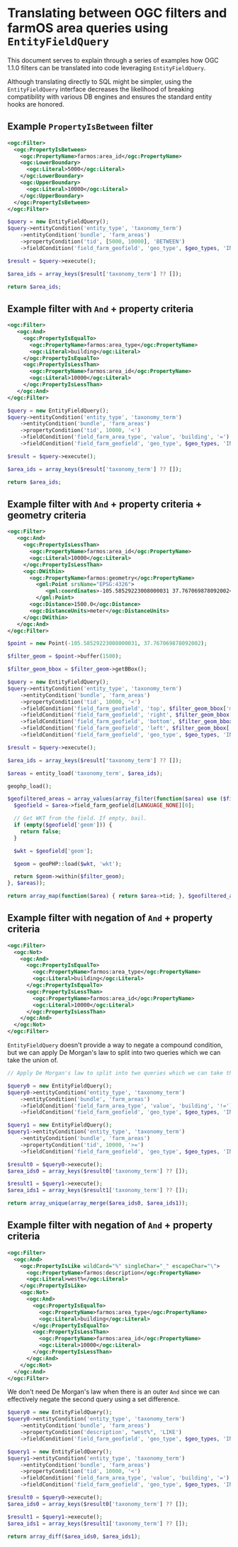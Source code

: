 # Translating between OGC filters and farmOS area queries using `EntityFieldQuery`

This document serves to explain through a series of examples how OGC 1.1.0 filters can be translated into code leveraging `EntityFieldQuery`.

Although translating directly to SQL might be simpler, using the `EntityFieldQuery` interface decreases the likelihood of breaking compatibility with various DB engines and ensures the standard entity hooks are honored.

## Example `PropertyIsBetween` filter

```xml
<ogc:Filter>
  <ogc:PropertyIsBetween>
    <ogc:PropertyName>farmos:area_id</ogc:PropertyName>
    <ogc:LowerBoundary>
      <ogc:Literal>5000</ogc:Literal>
    </ogc:LowerBoundary>
    <ogc:UpperBoundary>
      <ogc:Literal>10000</ogc:Literal>
    </ogc:UpperBoundary>
  </ogc:PropertyIsBetween>
</ogc:Filter>
```

```php
$query = new EntityFieldQuery();
$query->entityCondition('entity_type', 'taxonomy_term')
    ->entityCondition('bundle', 'farm_areas')
    ->propertyCondition('tid', [5000, 10000], 'BETWEEN')
    ->fieldCondition('field_farm_geofield', 'geo_type', $geo_types, 'IN', 0);

$result = $query->execute();

$area_ids = array_keys($result['taxonomy_term'] ?? []);

return $area_ids;
```

## Example filter with `And` + property criteria

```xml
<ogc:Filter>
   <ogc:And>
     <ogc:PropertyIsEqualTo>
       <ogc:PropertyName>farmos:area_type</ogc:PropertyName>
       <ogc:Literal>building</ogc:Literal>
     </ogc:PropertyIsEqualTo>
     <ogc:PropertyIsLessThan>
       <ogc:PropertyName>farmos:area_id</ogc:PropertyName>
       <ogc:Literal>10000</ogc:Literal>
     </ogc:PropertyIsLessThan>
   </ogc:And>
</ogc:Filter>
```

```php
$query = new EntityFieldQuery();
$query->entityCondition('entity_type', 'taxonomy_term')
    ->entityCondition('bundle', 'farm_areas')
    ->propertyCondition('tid', 10000, '<')
    ->fieldCondition('field_farm_area_type', 'value', 'building', '=')
    ->fieldCondition('field_farm_geofield', 'geo_type', $geo_types, 'IN', 0);

$result = $query->execute();

$area_ids = array_keys($result['taxonomy_term'] ?? []);

return $area_ids;
```

## Example filter with `And` + property criteria + geometry criteria

```xml
<ogc:Filter>
   <ogc:And>
     <ogc:PropertyIsLessThan>
       <ogc:PropertyName>farmos:area_id</ogc:PropertyName>
       <ogc:Literal>10000</ogc:Literal>
     </ogc:PropertyIsLessThan>
     <ogc:DWithin>
       <ogc:PropertyName>farmos:geometry</ogc:PropertyName>
         <gml:Point srsName="EPSG:4326">
            <gml:coordinates>-105.58529223008000031 37.767069878092002</gml:coordinates>
         </gml:Point>
       <ogc:Distance>1500.0</ogc:Distance>
       <ogc:DistanceUnits>meter</ogc:DistanceUnits>
     </ogc:DWithin>
   </ogc:And>
</ogc:Filter>
```

```php
$point = new Point(-105.58529223008000031, 37.767069878092002);

$filter_geom = $point->buffer(1500);

$filter_geom_bbox = $filter_geom->getBBox();

$query = new EntityFieldQuery();
$query->entityCondition('entity_type', 'taxonomy_term')
    ->entityCondition('bundle', 'farm_areas')
    ->propertyCondition('tid', 10000, '<')
    ->fieldCondition('field_farm_geofield', 'top', $filter_geom_bbox['maxy'], '>=', 0)
    ->fieldCondition('field_farm_geofield', 'right', $filter_geom_bbox['maxx'], '>=', 0)
    ->fieldCondition('field_farm_geofield', 'bottom', $filter_geom_bbox['miny'], '<=', 0)
    ->fieldCondition('field_farm_geofield', 'left', $filter_geom_bbox['minx'], '<=', 0)
    ->fieldCondition('field_farm_geofield', 'geo_type', $geo_types, 'IN', 0);

$result = $query->execute();

$area_ids = array_keys($result['taxonomy_term'] ?? []);

$areas = entity_load('taxonomy_term', $area_ids);

geophp_load();

$geofiltered_areas = array_values(array_filter(function($area) use ($filter_geom) {
  $geofield = $area->field_farm_geofield[LANGUAGE_NONE][0];

  // Get WKT from the field. If empty, bail.
  if (empty($geofield['geom'])) {
    return false;
  }

  $wkt = $geofield['geom'];

  $geom = geoPHP::load($wkt, 'wkt');

  return $geom->within($filter_geom);
}, $areas));

return array_map(function($area) { return $area->tid; }, $geofiltered_areas);
```

## Example filter with negation of `And` + property criteria

```xml
<ogc:Filter>
  <ogc:Not>
    <ogc:And>
      <ogc:PropertyIsEqualTo>
        <ogc:PropertyName>farmos:area_type</ogc:PropertyName>
        <ogc:Literal>building</ogc:Literal>
      </ogc:PropertyIsEqualTo>
      <ogc:PropertyIsLessThan>
        <ogc:PropertyName>farmos:area_id</ogc:PropertyName>
        <ogc:Literal>10000</ogc:Literal>
      </ogc:PropertyIsLessThan>
    </ogc:And>
  </ogc:Not>
</ogc:Filter>
```

`EntityFieldQuery` doesn't provide a way to negate a compound condition, but we can apply De Morgan's law to split into two queries which we can take the union of.

```php
// Apply De Morgan's law to split into two queries which we can take the union of

$query0 = new EntityFieldQuery();
$query0->entityCondition('entity_type', 'taxonomy_term')
    ->entityCondition('bundle', 'farm_areas')
    ->fieldCondition('field_farm_area_type', 'value', 'building', '!=')
    ->fieldCondition('field_farm_geofield', 'geo_type', $geo_types, 'IN', 0);

$query1 = new EntityFieldQuery();
$query1->entityCondition('entity_type', 'taxonomy_term')
    ->entityCondition('bundle', 'farm_areas')
    ->propertyCondition('tid', 10000, '>=')
    ->fieldCondition('field_farm_geofield', 'geo_type', $geo_types, 'IN', 0);

$result0 = $query0->execute();
$area_ids0 = array_keys($result0['taxonomy_term'] ?? []);

$result1 = $query1->execute();
$area_ids1 = array_keys($result1['taxonomy_term'] ?? []);

return array_unique(array_merge($area_ids0, $area_ids1));
```

## Example filter with negation of `And` + property criteria

```xml
<ogc:Filter>
  <ogc:And>
    <ogc:PropertyIsLike wildCard="%" singleChar="_" escapeChar="\">
      <ogc:PropertyName>farmos:description</ogc:PropertyName>
      <ogc:Literal>west%</ogc:Literal>
    </ogc:PropertyIsLike>
    <ogc:Not>
      <ogc:And>
        <ogc:PropertyIsEqualTo>
          <ogc:PropertyName>farmos:area_type</ogc:PropertyName>
          <ogc:Literal>building</ogc:Literal>
        </ogc:PropertyIsEqualTo>
        <ogc:PropertyIsLessThan>
          <ogc:PropertyName>farmos:area_id</ogc:PropertyName>
          <ogc:Literal>10000</ogc:Literal>
        </ogc:PropertyIsLessThan>
      </ogc:And>
    </ogc:Not>
  </ogc:And>
</ogc:Filter>
```

We don't need De Morgan's law when there is an outer `And` since we can effectively negate the second query using a set difference.

```php
$query0 = new EntityFieldQuery();
$query0->entityCondition('entity_type', 'taxonomy_term')
    ->entityCondition('bundle', 'farm_areas')
    ->propertyCondition('description', "west%", 'LIKE')
    ->fieldCondition('field_farm_geofield', 'geo_type', $geo_types, 'IN', 0);

$query1 = new EntityFieldQuery();
$query1->entityCondition('entity_type', 'taxonomy_term')
    ->entityCondition('bundle', 'farm_areas')
    ->propertyCondition('tid', 10000, '<')
    ->fieldCondition('field_farm_area_type', 'value', 'building', '=')
    ->fieldCondition('field_farm_geofield', 'geo_type', $geo_types, 'IN', 0);

$result0 = $query0->execute();
$area_ids0 = array_keys($result0['taxonomy_term'] ?? []);

$result1 = $query1->execute();
$area_ids1 = array_keys($result1['taxonomy_term'] ?? []);

return array_diff($area_ids0, $area_ids1);
```

